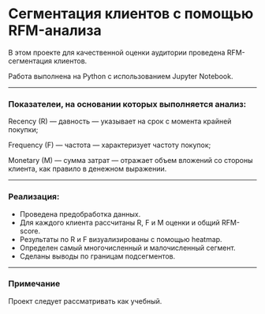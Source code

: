 # Сегментация клиентов с помощью RFM-анализа

В этом проекте для качественной оценки аудитории проведена RFM-сегментация клиентов.

Работа выполнена на Python с использованием Jupyter Notebook.

---

### Показателеи, на основании которых выполняется анализ:

Recency (R) — давность — указывает на срок с момента крайней покупки;

Frequency (F) — частота — характеризует частоту покупок;

Monetary (M) — сумма затрат — отражает объем вложений со стороны клиента, как правило в денежном выражении.

---
### Реализация:

- Проведена предобработка данных.
- Для каждого клиента рассчитаны R, F и M оценки и общий RFM-score.
- Результаты по R и F визуализированы с помощью heatmap.
- Определен самый многочисленный и малочисленный сегмент.
- Сделаны выводы по границам подсегментов.

---

### Примечание
Проект следует рассматривать как учебный.
